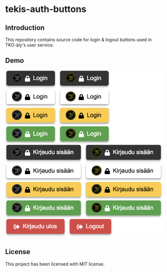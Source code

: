 # tekis-auth-buttons

## Introduction

This repository contains source code for login & logout buttons used in TKO-äly's user service.

## Demo

![Buttons](buttons.png)

## License

This project has been licensed with MIT license.